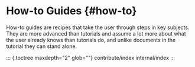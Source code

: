 # How-to Guides {#how-to}

How-to guides are recipes that take the user through steps in key
subjects. They are more advanced than tutorials and assume a lot more
about what the user already knows than tutorials do, and unlike
documents in the tutorial they can stand alone.

::: {.toctree maxdepth="2" glob=""}
contribute/index internal/index
:::
